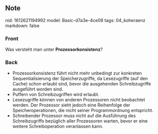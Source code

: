## Note
nid: 1612621194992
model: Basic-d7a3e-4ce08
tags: 04_koheraenz
markdown: false

### Front
Was versteht man unter <strong>Prozessorkonsistenz</strong>?

### Back
<ul>
  <li>Prozessorkonsistenz führt nicht mehr unbedingt zur konkreten
  Sequentialisierung der Speicherzugriffe, da Lesezugriffe (auf den
  Cache) schon erlaubt sind, bevor die ausgehenden Schreibzugriffe
  ausgeführt worden sind.
  <li>Puffern von Schreibzugriffen wird erlaubt.
  <li>Lesezugriffe können von anderen Prozessoren nicht beobachtet
  werden. Der Prozessor sieht jedoch eine Reihenfolge der
  Speicheroperationen, die nicht seiner Programmordnung entspricht.
  <li>Schreibender Prozessor muss nicht auf die Ausführung des
  Schreibzugriffs bezüglich aller Prozessoren warten, bevor er eine
  weitere Schreiboperation veranlassen kann.
</ul>
